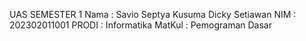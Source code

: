 UAS SEMESTER 1
Nama   : Savio Septya Kusuma Dicky Setiawan
NIM    : 202302011001
PRODI  : Informatika
MatKul : Pemograman Dasar
